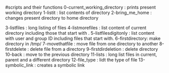 #scripts and their functions
0-current_working_directory : prints present working directory
1-listit : list contents of directory
2-bring_me_home : changes present directory to home directory

3-listfiles : long listing of files
4-listmorefiles : list content of current directory including those that start with .
5-listfilesdigitonly : list content with user and group ID including files that start with.
6-firstdirectory: make directory in /tmp/
7-movethatfile : move file from one directory to another
8-firstdelete : delete file from a directory
9-firstdirdeletion : delete directory
10-back : move to the previous directory
11-lists : long list files in current, parent and a different directory
12-file_type : lidt the type of file
13-symbolic_link : creates a symbolic link
